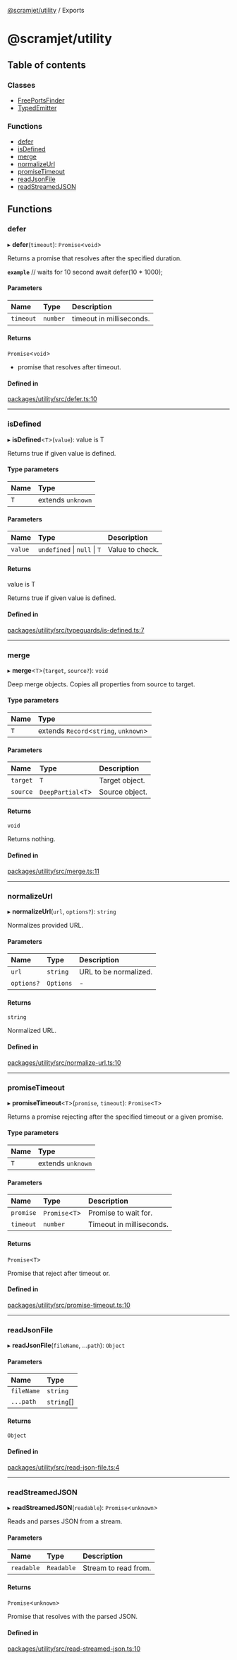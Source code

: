 [@scramjet/utility](README.md) / Exports

# @scramjet/utility

## Table of contents

### Classes

- [FreePortsFinder](classes/FreePortsFinder.md)
- [TypedEmitter](classes/TypedEmitter.md)

### Functions

- [defer](modules.md#defer)
- [isDefined](modules.md#isdefined)
- [merge](modules.md#merge)
- [normalizeUrl](modules.md#normalizeurl)
- [promiseTimeout](modules.md#promisetimeout)
- [readJsonFile](modules.md#readjsonfile)
- [readStreamedJSON](modules.md#readstreamedjson)

## Functions

### defer

▸ **defer**(`timeout`): `Promise`<`void`\>

Returns a promise that resolves after the specified duration.

**`example`**
// waits for 10 second
await defer(10 * 1000);

#### Parameters

| Name | Type | Description |
| :------ | :------ | :------ |
| `timeout` | `number` | timeout in milliseconds. |

#### Returns

`Promise`<`void`\>

- promise that resolves after timeout.

#### Defined in

[packages/utility/src/defer.ts:10](https://github.com/scramjetorg/transform-hub/blob/HEAD/packages/utility/src/defer.ts#L10)

___

### isDefined

▸ **isDefined**<`T`\>(`value`): value is T

Returns true if given value is defined.

#### Type parameters

| Name | Type |
| :------ | :------ |
| `T` | extends `unknown` |

#### Parameters

| Name | Type | Description |
| :------ | :------ | :------ |
| `value` | `undefined` \| ``null`` \| `T` | Value to check. |

#### Returns

value is T

Returns true if given value is defined.

#### Defined in

[packages/utility/src/typeguards/is-defined.ts:7](https://github.com/scramjetorg/transform-hub/blob/HEAD/packages/utility/src/typeguards/is-defined.ts#L7)

___

### merge

▸ **merge**<`T`\>(`target`, `source?`): `void`

Deep merge objects.
Copies all properties from source to target.

#### Type parameters

| Name | Type |
| :------ | :------ |
| `T` | extends `Record`<`string`, `unknown`\> |

#### Parameters

| Name | Type | Description |
| :------ | :------ | :------ |
| `target` | `T` | Target object. |
| `source` | `DeepPartial`<`T`\> | Source object. |

#### Returns

`void`

Returns nothing.

#### Defined in

[packages/utility/src/merge.ts:11](https://github.com/scramjetorg/transform-hub/blob/HEAD/packages/utility/src/merge.ts#L11)

___

### normalizeUrl

▸ **normalizeUrl**(`url`, `options?`): `string`

Normalizes provided URL.

#### Parameters

| Name | Type | Description |
| :------ | :------ | :------ |
| `url` | `string` | URL to be normalized. |
| `options?` | `Options` | - |

#### Returns

`string`

Normalized URL.

#### Defined in

[packages/utility/src/normalize-url.ts:10](https://github.com/scramjetorg/transform-hub/blob/HEAD/packages/utility/src/normalize-url.ts#L10)

___

### promiseTimeout

▸ **promiseTimeout**<`T`\>(`promise`, `timeout`): `Promise`<`T`\>

Returns a promise rejecting after the specified timeout or a given promise.

#### Type parameters

| Name | Type |
| :------ | :------ |
| `T` | extends `unknown` |

#### Parameters

| Name | Type | Description |
| :------ | :------ | :------ |
| `promise` | `Promise`<`T`\> | Promise to wait for. |
| `timeout` | `number` | Timeout in milliseconds. |

#### Returns

`Promise`<`T`\>

Promise that reject after timeout or.

#### Defined in

[packages/utility/src/promise-timeout.ts:10](https://github.com/scramjetorg/transform-hub/blob/HEAD/packages/utility/src/promise-timeout.ts#L10)

___

### readJsonFile

▸ **readJsonFile**(`fileName`, ...`path`): `Object`

#### Parameters

| Name | Type |
| :------ | :------ |
| `fileName` | `string` |
| `...path` | `string`[] |

#### Returns

`Object`

#### Defined in

[packages/utility/src/read-json-file.ts:4](https://github.com/scramjetorg/transform-hub/blob/HEAD/packages/utility/src/read-json-file.ts#L4)

___

### readStreamedJSON

▸ **readStreamedJSON**(`readable`): `Promise`<`unknown`\>

Reads and parses JSON from a stream.

#### Parameters

| Name | Type | Description |
| :------ | :------ | :------ |
| `readable` | `Readable` | Stream to read from. |

#### Returns

`Promise`<`unknown`\>

Promise that resolves with the parsed JSON.

#### Defined in

[packages/utility/src/read-streamed-json.ts:10](https://github.com/scramjetorg/transform-hub/blob/HEAD/packages/utility/src/read-streamed-json.ts#L10)
